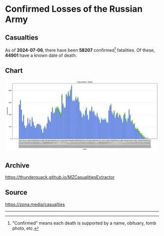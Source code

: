 
# Confirmed Losses of the Russian Army

## Casualties

As of **2024-07-06**, there have been **58207** confirmed[^1] fatalities.
Of these, **44901** have a known date of death.

## Chart

![7-Day Intervals Bar Chart](./docs/7days.svg)

## Archive

https://thunderquack.github.io/MZCasualitiesExtractor

## Source

https://zona.media/casualties

---

[^1]: "Confirmed" means each death is supported by a name, obituary, tomb photo, etc.
